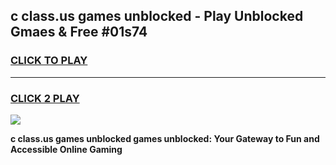 
## c class.us games unblocked - Play Unblocked Gmaes & Free #01s74
<h3>
<a href="https://news.freeplayer.one?title=c_class.us_games_unblocked&ref=26F">CLICK TO PLAY</a></h3>
<hr>

<h3>
<a href="https://news.freeplayer.one?title=c_class.us_games_unblocked&ref=26F">CLICK 2 PLAY</a>
  
</h3>

<a href="https://news.freeplayer.one?title=c_class.us_games_unblocked&ref=26F/"><img src="https://clearcache.store/games.png"></a>


**c class.us games unblocked games unblocked: Your Gateway to Fun and Accessible Online Gaming**
